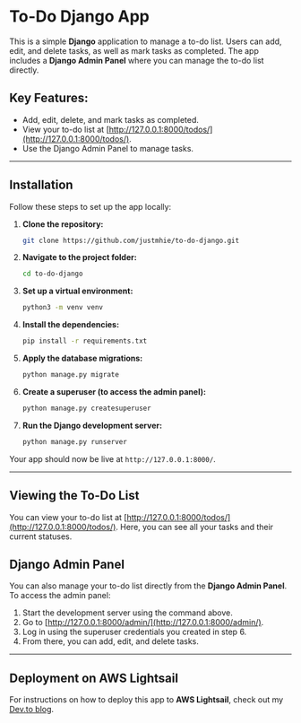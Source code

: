 # To-Do Django App

This is a simple **Django** application to manage a to-do list. Users can add, edit, and delete tasks, as well as mark tasks as completed. The app includes a **Django Admin Panel** where you can manage the to-do list directly.

## Key Features:
- Add, edit, delete, and mark tasks as completed.
- View your to-do list at [http://127.0.0.1:8000/todos/](http://127.0.0.1:8000/todos/).
- Use the Django Admin Panel to manage tasks.

---

## Installation

Follow these steps to set up the app locally:

1. **Clone the repository:**
   ```bash
   git clone https://github.com/justmhie/to-do-django.git
   ``` 

2. **Navigate to the project folder:**
   ```bash
   cd to-do-django
   ```

3. **Set up a virtual environment:**
   ```bash
   python3 -m venv venv
   ```

4. **Install the dependencies:**
   ```bash
   pip install -r requirements.txt
   ```

5. **Apply the database migrations:**
   ```bash
   python manage.py migrate
   ```

6. **Create a superuser (to access the admin panel):**
   ```bash
   python manage.py createsuperuser
   ```

7. **Run the Django development server:**
   ```bash
   python manage.py runserver
   ```

Your app should now be live at `http://127.0.0.1:8000/`.

---

## Viewing the To-Do List

You can view your to-do list at [http://127.0.0.1:8000/todos/](http://127.0.0.1:8000/todos/). Here, you can see all your tasks and their current statuses.

## Django Admin Panel

You can also manage your to-do list directly from the **Django Admin Panel**. To access the admin panel:

1. Start the development server using the command above.
2. Go to [http://127.0.0.1:8000/admin/](http://127.0.0.1:8000/admin/).
3. Log in using the superuser credentials you created in step 6.
4. From there, you can add, edit, and delete tasks.

---

## Deployment on AWS Lightsail

For instructions on how to deploy this app to **AWS Lightsail**, check out my [Dev.to blog](https://dev.to/your_blog_link).
